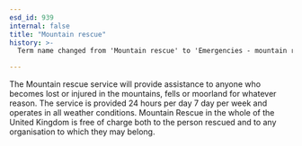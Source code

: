 ```yaml
---
esd_id: 939
internal: false
title: "Mountain rescue"
history: >-
  Term name changed from 'Mountain rescue' to 'Emergencies - mountain rescue' in version 3.00.

---
```


The Mountain rescue service will provide assistance to anyone who becomes lost or injured in the mountains, fells or moorland for whatever reason. The service is provided 24 hours per day 7 day per week and operates in all weather conditions. Mountain Rescue in the whole of the United Kingdom is free of charge both to the person rescued and to any organisation to which they may belong.


